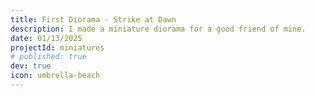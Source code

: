 ```yaml
---
title: First Diorama - Strike at Dawn
description: I made a miniature diorama for a good friend of mine.
date: 01/13/2025
projectId: miniatures
# published: true
dev: true
icon: umbrella-beach
---
```


<script>
    import CarouselGallery from "../lib/components/layout/CarouselGallery.svelte";
    import { DIORAMA_GALLERY } from "../lib/data/galleries.ts";
</script>

<CarouselGallery
    title="Strike at Dawn"
    imagePaths={DIORAMA_GALLERY}
/>
